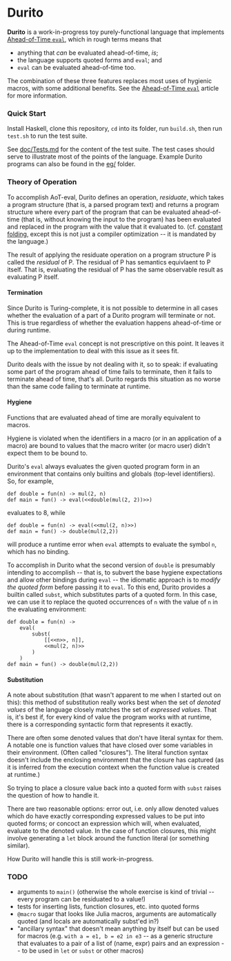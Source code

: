 Durito
======

**Durito** is a work-in-progress toy purely-functional language
that implements [Ahead-of-Time `eval`][], which in rough terms
means that

*   anything that *can* be evaluated ahead-of-time, *is*;
*   the language supports quoted forms and `eval`; and
*   `eval` can be evaluated ahead-of-time too.

The combination of these three features replaces most uses
of hygienic macros, with some additional benefits.
See the [Ahead-of-Time `eval`][] article for more information.

### Quick Start

Install Haskell, clone this repository, `cd` into its folder,
run `build.sh`, then run `test.sh` to run the test suite.

See [doc/Tests.md](doc/Tests.md) for the content of the test
suite.  The test cases should serve to illustrate most of the
points of the language.  Example Durito programs can also
be found in the [eg/](eg/) folder.

### Theory of Operation

To accomplish AoT-eval, Durito defines an operation, _residuate_,
which takes a program structure (that is, a parsed program text) and
returns a program structure where every part of the program that
can be evaluated ahead-of-time (that is, without knowing the input
to the program) has been evaluated and replaced in the program
with the value that it evaluated to.  (cf. [constant folding][],
except this is not just a compiler optimization -- it is mandated
by the language.)

The result of applying the residuate operation on a program structure
P is called the _residual_ of P.  The residual of P has semantics
equivlaent to P itself.  That is, evaluating the residual of P has
the same observable result as evaluating P itself.

#### Termination

Since Durito is Turing-complete, it is not possible to determine in
all cases whether the evaluation of a part of a Durito program will
terminate or not.  This is true regardless of whether the evaluation
happens ahead-of-time or during runtime.

The Ahead-of-Time `eval` concept is not prescriptive on this point.  It
leaves it up to the implementation to deal with this issue as it sees fit.

Durito deals with the issue by not dealing with it, so to speak:
if evaluating some part of the program ahead of time fails to
terminate, then it fails to terminate ahead of time, that's all.
Durito regards this situation as no worse than the same code failing to
terminate at runtime.

#### Hygiene

Functions that are evaluated ahead of time are morally equivalent
to macros.

Hygiene is violated when the identifiers in a macro (or in an application
of a macro) are bound to values that the macro writer (or macro user)
didn't expect them to be bound to.

Durito's `eval` always evaluates the given quoted program form in
an environment that contains only builtins and globals (top-level
identifiers).  So, for example,

    def double = fun(n) -> mul(2, n)
    def main = fun() -> eval(<<double(mul(2, 2))>>)

evaluates to 8, while

    def double = fun(n) -> eval(<<mul(2, n)>>)
    def main = fun() -> double(mul(2,2))

will produce a runtime error when `eval` attempts to evaluate the
symbol `n`, which has no binding.

To accomplish in Durito what the second version of `double` is
presumably intending to accomplish -- that is, to subvert the
base hygiene expectations and allow other bindings during `eval` --
the idiomatic approach is to _modify the quoted form_ before
passing it to `eval`.  To this end, Durito provides a builtin
called `subst`, which substitutes parts of a quoted form.  In this
case, we can use it to replace the quoted occurrences of `n`
with the value of `n` in the evaluating environment:

    def double = fun(n) ->
        eval(
            subst(
                [[<<n>>, n]],
                <<mul(2, n)>>
            )
        )
    def main = fun() -> double(mul(2,2))

#### Substitution

A note about substitution (that wasn't apparent to me when I started
out on this): this method of substitution really works best when the
set of _denoted values_ of the language closely matches the set of
_expressed values_.  That is, it's best if, for every kind of value
the program works with at runtime, there is a corresponding
syntactic form that represents it exactly.

There are often some denoted values that don't have literal syntax
for them.  A notable one is function values that have closed over
some variables in their environment.  (Often called "closures").
The literal function syntax doesn't include the enclosing environment
that the closure has captured (as it is inferred from the execution
context when the function value is created at runtime.)

So trying to place a closure value back into a quoted form
with `subst` raises the question of how to handle it.

There are two reasonable options: error out, i.e. only allow denoted
values which do have exactly corresponding expressed values to be
put into quoted forms; or concoct an expression which will, when
evaluated, evaluate to the denoted value.  In the case of function
closures, this might involve generating a `let` block around the
function literal (or something similar).

How Durito will handle this is still work-in-progress.

### TODO

*   arguments to `main()` (otherwise the whole exercise is kind of trivial -- every program can be residuated to a value!)
*   tests for inserting lists, function closures, etc. into quoted forms
*   `@macro` sugar that looks like Julia macros, arguments are automatically quoted
    (and locals are automatically subst'ed in?)
*   "ancillary syntax" that doesn't mean anything by itself but can be used for macros
    (e.g. `with a = e1, b = e2 in e3` -- as a generic structure that evaluates to a
    pair of a list of (name, expr) pairs and an expression -- to be used in `let` or
    `subst` or other macros)

[Ahead-of-Time `eval`]: https://github.com/cpressey/Ahead-of-Time-eval
[constant folding]: https://en.wikipedia.org/wiki/Constant_folding

